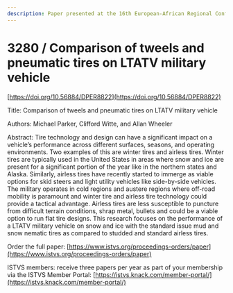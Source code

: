 ```yaml
---
description: Paper presented at the 16th European-African Regional Conference of the ISTVS
---
```


# 3280 / Comparison of tweels and pneumatic tires on LTATV military vehicle

[https://doi.org/10.56884/DPER8822](https://doi.org/10.56884/DPER8822)

Title: Comparison of tweels and pneumatic tires on LTATV military vehicle

Authors: Michael Parker, Clifford Witte, and Allan Wheeler

Abstract: Tire technology and design can have a significant impact on a vehicle’s performance across different surfaces, seasons, and operating environments. Two examples of this are winter tires and airless tires. Winter tires are typically used in the United States in areas where snow and ice are present for a significant portion of the year like in the northern states and Alaska. Similarly, airless tires have recently started to immerge as viable options for skid steers and light utility vehicles like side-by-side vehicles. The military operates in cold regions and austere regions where off-road mobility is paramount and winter tire and airless tire technology could provide a tactical advantage. Airless tires are less susceptible to puncture from difficult terrain conditions, shrap metal, bullets and could be a viable option to run flat tire designs. This research focuses on the performance of a LTATV military vehicle on snow and ice with the standard issue mud and snow nematic tires as compared to studded and standard airless tires.

Order the full paper: [https://www.istvs.org/proceedings-orders/paper](https://www.istvs.org/proceedings-orders/paper)

ISTVS members: receive three papers per year as part of your membership via the ISTVS Member Portal: [https://istvs.knack.com/member-portal/](https://istvs.knack.com/member-portal/)

